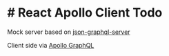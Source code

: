 # # React Apollo Client Todo

Mock server based on [json-graphql-server](https://www.npmjs.com/package/json-graphql-server)

Client side via [Apollo GraphQL](https://www.apollographql.com/)
